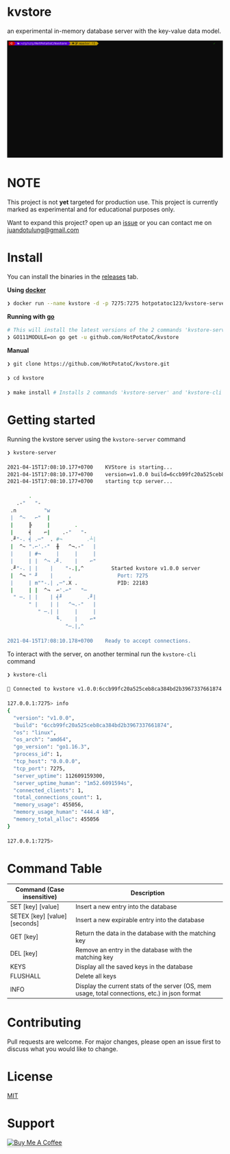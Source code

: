 # **kvstore**

an experimental in-memory database server with the key-value data model.

![kvstore in action](.github/kvstore.gif)

# NOTE

This project is not **yet** targeted for production use. This project is currently marked as experimental and for educational purposes only.

Want to expand this project? open up an [issue](https://github.com/HotPotatoC/kvstore/issues/new) or you can contact me on juandotulung@gmail.com

# Install


You can install the binaries in the [releases](https://github.com/HotPotatoC/kvstore/releases) tab.


**Using [docker](https://www.docker.com/)**
```sh
❯ docker run --name kvstore -d -p 7275:7275 hotpotatoc123/kvstore-server:latest
```

**Running with [go](https://golang.org/dl/)**
```sh
# This will install the latest versions of the 2 commands 'kvstore-server' and 'kvstore-cli'
❯ GO111MODULE=on go get -u github.com/HotPotatoC/kvstore
```

**Manual**

```sh
❯ git clone https://github.com/HotPotatoC/kvstore.git

❯ cd kvstore

❯ make install # Installs 2 commands 'kvstore-server' and 'kvstore-cli'
```

# Getting started

Running the kvstore server using the `kvstore-server` command

```sh
❯ kvstore-server

2021-04-15T17:08:10.177+0700    KVStore is starting...
2021-04-15T17:08:10.177+0700    version=v1.0.0 build=6ccb99fc20a525ceb8ca384bd2b3967337661874 pid=22183
2021-04-15T17:08:10.177+0700    starting tcp server...

       .
   .-"   "-
 .n         "w
 |  ^~   ⌐"  |
 |     ╠     |        .
 |     ╡    ⌐|    .-"   "-
 .╜"-. ╡ .─"  . #¬        .┴|
 |  ^~ ".⌐'.-"  ╫   ^¬.-"   |
 |     | #¬     |     |     |
 |     | |  ^¬ .╝.    |    ⌐"
 .╜"-. | |    |    "-.|,^         Started kvstore v1.0.0 server
 |  ^¬ " ╜    |     ,               Port: 7275
 |     | m""-.| ,─".X .             PID: 22183
 |     | |  ^¬  ⌐'.⌐"   "─
  " ─. | |    | ╡╜        .╜|
       " |    | |   ^¬.-"   |
          " ─.| |     |     |
                ╙.    |    ⌐*
                   "─.|,^

2021-04-15T17:08:10.178+0700    Ready to accept connections.
```

To interact with the server, on another terminal run the `kvstore-cli` command

```sh
❯ kvstore-cli

🚀 Connected to kvstore v1.0.0:6ccb99fc20a525ceb8ca384bd2b3967337661874 server!

127.0.0.1:7275> info
{
  "version": "v1.0.0",
  "build": "6ccb99fc20a525ceb8ca384bd2b3967337661874",
  "os": "linux",
  "os_arch": "amd64",
  "go_version": "go1.16.3",
  "process_id": 1,
  "tcp_host": "0.0.0.0",
  "tcp_port": 7275,
  "server_uptime": 112609159300,
  "server_uptime_human": "1m52.6091594s",
  "connected_clients": 1,
  "total_connections_count": 1,
  "memory_usage": 455056,
  "memory_usage_human": "444.4 kB",
  "memory_total_alloc": 455056
}

127.0.0.1:7275>
```

# Command Table

| Command (Case insensitive)    | Description                                                                                     |
| ----------------------------- | ----------------------------------------------------------------------------------------------- |
| SET [key] [value]             | Insert a new entry into the database                                                            |
| SETEX [key] [value] [seconds] | Insert a new expirable entry into the database                                                  |
| GET [key]                     | Return the data in the database with the matching key                                           |
| DEL [key]                     | Remove an entry in the database with the matching key                                           |
| KEYS                          | Display all the saved keys in the database                                                      |
| FLUSHALL                      | Delete all keys                                                                                 |
| INFO                          | Display the current stats of the server (OS, mem usage, total connections, etc.) in json format |

# Contributing

Pull requests are welcome. For major changes, please open an issue first to discuss what you would like to change.

# License

[MIT](https://choosealicense.com/licenses/mit/)

# Support

<a href="https://www.buymeacoffee.com/hotpotato" target="_blank"><img src="https://www.buymeacoffee.com/assets/img/custom_images/orange_img.png" alt="Buy Me A Coffee" style="height: 41px !important;width: 174px !important;box-shadow: 0px 3px 2px 0px rgba(190, 190, 190, 0.5) !important;-webkit-box-shadow: 0px 3px 2px 0px rgba(190, 190, 190, 0.5) !important;" ></a>
